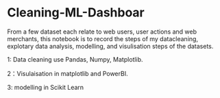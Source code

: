 # Cleaning-ML-Dashboar
From a few dataset each relate to web users, user actions and web merchants, this notebook is to record the steps of my datacleaning, explotary data analysis, modelling, and visulisation steps of the datasets.

1: Data cleaning use Pandas, Numpy, Matplotlib.

2：Visulaisation in matplotlib and PowerBI.

3: modelling in Scikit Learn

